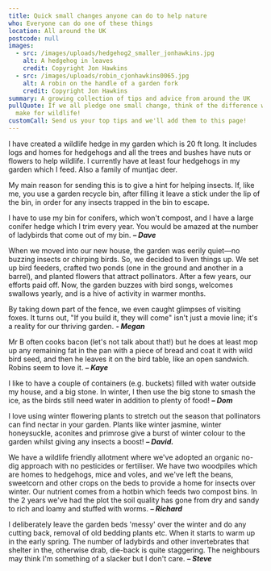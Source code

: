 ```yaml
---
title: Quick small changes anyone can do to help nature
who: Everyone can do one of these things
location: All around the UK
postcode: null
images:
  - src: /images/uploads/hedgehog2_smaller_jonhawkins.jpg
    alt: A hedgehog in leaves
    credit: Copyright Jon Hawkins
  - src: /images/uploads/robin_cjonhawkins0065.jpg
    alt: A robin on the handle of a garden fork
    credit: Copyright Jon Hawkins
summary: A growing collection of tips and advice from around the UK
pullQuote: If we all pledge one small change, think of the difference we can
  make for wildlife!
customCall: Send us your top tips and we'll add them to this page!
---
```

I have created a wildlife hedge in my garden which is 20 ft long. It includes logs and homes for hedgehogs and all the trees and bushes have nuts or flowers to help wildlife. I currently have at least four hedgehogs in my garden which I feed. Also a family of muntjac deer.

My main reason for sending this is to give a hint for helping insects. If, like me, you use a garden recycle bin, after filling it leave a stick under the lip of the bin, in order for any insects trapped in the bin to escape.

I have to use my bin for conifers, which won't compost, and I have a large conifer hedge which I trim every year. You would be amazed at the number of ladybirds that come out of my bin. ***– Dave***

When we moved into our new house, the garden was eerily quiet—no buzzing insects or chirping birds. So, we decided to liven things up. We set up bird feeders, crafted two ponds (one in the ground and another in a barrel), and planted flowers that attract pollinators. After a few years, our efforts paid off. Now, the garden buzzes with bird songs, welcomes swallows yearly, and is a hive of activity in warmer months.

By taking down part of the fence, we even caught glimpses of visiting foxes. It turns out, "If you build it, they will come" isn't just a movie line; it's a reality for our thriving garden. ***\- Megan***

Mr B often cooks bacon (let's not talk about that!) but he does at least mop up any remaining fat in the pan with a piece of bread and coat it with wild bird seed, and then he leaves it on the bird table, like an open sandwich. Robins seem to love it. ***– Kaye***

I like to have a couple of containers (e.g. buckets) filled with water outside my house, and a big stone.  In winter, I then use the big stone to smash the ice, as the birds still need water in addition to plenty of food! ***– Dom***

I love using winter flowering plants to stretch out the season that pollinators can find nectar in your garden. Plants like winter jasmine, winter honeysuckle, aconites and primrose give a burst of winter colour to the garden whilst giving any insects a boost! ***– David.***

We have a wildlife friendly allotment where we've adopted an organic no-dig approach with no pesticides or fertiliser. We have two woodpiles which are homes to hedgehogs, mice and voles, and we've left the beans, sweetcorn and other crops on the beds to provide a home for insects over winter. Our nutrient comes from a hotbin which feeds two compost bins. In the 2 years we've had the plot the soil quality has gone from dry and sandy to rich and loamy and stuffed with worms. ***– Richard***

I deliberately leave the garden beds 'messy' over the winter and do any cutting back, removal of old bedding plants etc. When it starts to warm up in the early spring. The number of ladybirds and other invertebrates that shelter in the, otherwise drab, die-back is quite staggering. The neighbours may think I'm something of a slacker but I don't care. ***– Steve***